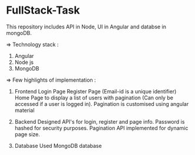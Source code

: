 # FullStack-Task
This repository includes API in Node, UI in Angular and databse in mongoDB.

=> Technology stack :
1) Angular
2) Node js
3) MongoDB

=> Few highlights of implementation :

1) Frontend
Login Page 
Register Page (Email-id is a unique identifier)
Home Page to display a list of users with pagination (Can only be accessed if a user is logged in).
Pagination is customised using angular material

2) Backend
Designed API's for login, register and page info.
Password is hashed for security purposes.
Pagination API implemented for dynamic page size.

3) Database 
Used MongoDB database

